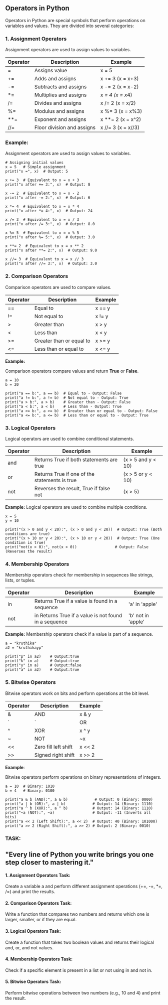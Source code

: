 ## Operators in Python
Operators in Python are special symbols that perform operations on variables and values. They are divided into several categories:
### 1. Assignment Operators
Assignment operators are used to assign values to variables.

|  Operator  |          Description        |       Example       | 
| ---------- | ----------------------------|---------------------|
|   =        |	Assigns value              |	x = 5              |
|   +=       | 	Adds and assigns	         |  x += 3 (x = x+3)   |
|   -=	     |  Subtracts and assigns	     |  x -= 2 (x = x-2)   |
|   *=       |	Multiplies and assigns     |  x *= 4 (x = x*4)   | 
|   /=	     |  Divides and assigns        |	x /= 2 (x = x/2)   |
|   %=	     |  Modulus and assigns	       |  x %= 3 (x = x%3)   |
|   **=	     |  Exponent and assigns	     |  x **= 2 (x = x^2)  |
|   //=      |	Floor division and assigns |	x //= 3 (x = x//3) |

### **Example:** 
Assignment operators are used to assign values to variables.
```
# Assigning initial values
x = 5   # Simple assignment
print("x =", x)  # Output: 5

x += 3  # Equivalent to x = x + 3
print("x after += 3:", x)  # Output: 8

x -= 2  # Equivalent to x = x - 2
print("x after -= 2:", x)  # Output: 6

x *= 4  # Equivalent to x = x * 4
print("x after *= 4:", x)  # Output: 24

x /= 3  # Equivalent to x = x / 3
print("x after /= 3:", x)  # Output: 8.0

x %= 5  # Equivalent to x = x % 5
print("x after %= 5:", x)  # Output: 3.0

x **= 2  # Equivalent to x = x ** 2
print("x after **= 2:", x)  # Output: 9.0

x //= 3  # Equivalent to x = x // 3
print("x after //= 3:", x)  # Output: 3.0
```

### 2. Comparison Operators
Comparison operators are used to compare values.

| Operator  |	         Description	           |    Example      |
|-----------|----------------------------------|-----------------|
|  ==	      |   Equal to	                     |    x == y       |
|  !=	      |   Not equal to                   |    x != y       |
|  >	      |   Greater than                   |    x > y        |
|  <	      |   Less than	                     |    x < y        |
|  >=       |   Greater than or equal to	     |    x >= y       |
|  <=	      |   Less than or equal to	         |    x <= y       |

**Example:**

Comparison operators compare values and return **True** or **False**.

```
a = 10
b = 20

print("a == b:", a == b)  # Equal to - Output: False
print("a != b:", a != b)  # Not equal to - Output: True
print("a > b:", a > b)    # Greater than - Output: False
print("a < b:", a < b)    # Less than - Output: True
print("a >= b:", a >= b)  # Greater than or equal to - Output: False
print("a <= b:", a <= b)  # Less than or equal to - Output: True
```
### 3. Logical Operators
Logical operators are used to combine conditional statements.

|  Operator	|            Description                        |	    Example       |
|-----------|-----------------------------------------------|-------------------|
| and     	|Returns True if both statements are true	      |(x > 5 and y < 10) |
| or	      |Returns True if one of the statements is true	|(x > 5 or y < 10)  |
| not     	|Reverses the result, True if false	not         |(x > 5)            |

**Example:**
Logical operators are used to combine multiple conditions.
```
x = 5
y = 10

print("(x > 0 and y < 20):", (x > 0 and y < 20))  # Output: True (Both conditions are true)
print("(x > 10 or y < 20):", (x > 10 or y < 20))  # Output: True (One condition is true)
print("not(x > 0):", not(x > 0))                 # Output: False (Reverses the result)
```
### 4. Membership Operators
Membership operators check for membership in sequences like strings, lists, or tuples.

| Operator |	               Description                           |       Example           |
|----------|-------------------------------------------------------|-------------------------|
|  in      |	Returns True if a value is found in a sequence	     |   'a' in 'apple'        |
|  not     | in	Returns True if a value is not found in a sequence |	 'b' not in 'apple'    |

**Example:**
Membership operators check if a value is part of a sequence.
```
a = "kruthika"
a2 = "kruthikayp"

print("p" in a2)    # Output:true
print("k" in a)     # Output:true
print("y" in a)     # Output:false
print("a" in a2)    # Output:true
```
### 5. Bitwise Operators
Bitwise operators work on bits and perform operations at the bit level.

|   Operator  |    Description        |	Example |
|-------------|-----------------------|---------|
|     &       |     	AND	            |  x & y  |
|     `       |      	`	              |   OR    |
|     ^       |     	XOR	            |  x ^ y  |
|     ~       |     	NOT	            |   ~x    |
|    <<	      |  Zero fill left shift |	x << 2  |
|    >>	      |  Signed right shift   |	x >> 2  |

**Example**:

Bitwise operators perform operations on binary representations of integers.
```
a = 10  # Binary: 1010
b = 4   # Binary: 0100

print("a & b (AND):", a & b)            # Output: 0 (Binary: 0000)
print("a | b (OR):", a | b)            # Output: 14 (Binary: 1110)
print("a ^ b (XOR):", a ^ b)           # Output: 14 (Binary: 1110)
print("~a (NOT):", ~a)                 # Output: -11 (Inverts all bits)
print("a << 2 (Left Shift):", a << 2)  # Output: 40 (Binary: 101000)
print("a >> 2 (Right Shift):", a >> 2) # Output: 2 (Binary: 0010)
```
### **TASK:**
## "Every line of Python you write brings you one step closer to mastering it."

#### 1. Assignment Operators Task:
Create a variable a and perform different assignment operations (+=, -=, *=, /=) and print the results.

#### 2. Comparison Operators Task:
Write a function that compares two numbers and returns which one is larger, smaller, or if they are equal.

#### 3. Logical Operators Task:
Create a function that takes two boolean values and returns their logical and, or, and not values.

#### 4. Membership Operators Task:
Check if a specific element is present in a list or not using in and not in.

#### 5. Bitwise Operators Task:
Perform bitwise operations between two numbers (e.g., 10 and 4) and print the result.

